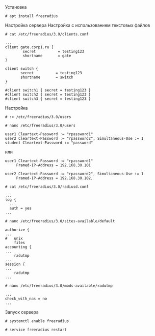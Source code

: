 Установка
```
# apt install freeradius
```
Настройка сервера
Настройка c использованием текстовых файлов
```
# cat /etc/freeradius/3.0/clients.conf
```
```
...
client gate.corp1.ru {
        secret          = testing123
        shortname       = gate
}

client switch {
       secret          = testing123
       shortname       = switch
}
```
```
#client switch1 { secret = testing123 }
#client switch2 { secret = testing123 }
#client switch3 { secret = testing123 }
```
Настройка
```
# :> /etc/freeradius/3.0/users
```
```
# nano /etc/freeradius/3.0/users
```
```
user1 Cleartext-Password := "rpassword1"
user2 Cleartext-Password := "rpassword2", Simultaneous-Use := 1
student Cleartext-Password := "password"
```
или
```
user1 Cleartext-Password := "rpassword1"
     Framed-IP-Address = 192.168.30.101

user2 Cleartext-Password := "rpassword2", Simultaneous-Use := 1
     Framed-IP-Address = 192.168.30.102,
```

```
# cat /etc/freeradius/3.0/radiusd.conf
```
```
...
log {
  ...
  auth = yes
...
```
```
# nano /etc/freeradius/3.0/sites-available/default
```
```
authorize {
...
#	unix
	files
accounting {
...
	radutmp
...
session {
...
	radutmp
...
```

```
# nano /etc/freeradius/3.0/mods-available/radutmp
```
```
...
check_with_nas = no
...
```

Запуск сервера
```
# systemctl enable freeradius

# service freeradius restart
```

